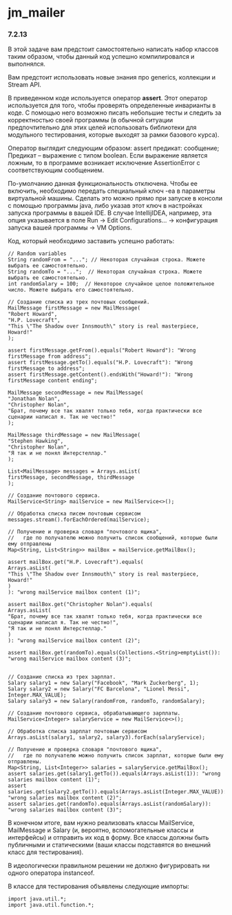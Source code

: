 # jm_mailer
### 7.2.13

В этой задаче вам предстоит самостоятельно написать набор классов таким образом, чтобы данный код успешно компилировался и выполнялся.

Вам предстоит использовать новые знания про generics, коллекции и Stream API.

В приведенном коде используется оператор **assert**. Этот оператор используется для того, чтобы проверять определенные инварианты в коде. С помощью него возможно писать небольшие тесты и следить за корректностью своей программы (в обычной ситуации предпочтительно для этих целей использовать библиотеки для модульного тестирования, которые выходят за рамки базового курса).

Оператор выглядит следующим образом:
assert предикат: сообщение;
Предикат – выражение с типом boolean. Если выражение является ложным, то в программе возникает исключение AssertionError с соответствующим сообщением.

По-умолчанию данная функциональность отключена. Чтобы ее включить, необходимо передать специальный ключ -ea в параметры виртуальной машины. Сделать это можно прямо при запуске в консоли с помощью программы java, либо указав этот ключ в настройках запуска программы в вашей IDE. В случае IntellijIDEA, например, эта опция указывается в поле Run -> Edit Configurations... -> конфигурация запуска вашей программы -> VM Options.

Код, который необходимо заставить успешно работать:

    // Random variables
    String randomFrom = "..."; // Некоторая случайная строка. Можете выбрать ее самостоятельно.
    String randomTo = "...";  // Некоторая случайная строка. Можете выбрать ее самостоятельно.
    int randomSalary = 100;  // Некоторое случайное целое положительное число. Можете выбрать его самостоятельно.

    // Создание списка из трех почтовых сообщений.
    MailMessage firstMessage = new MailMessage(
    "Robert Howard",
    "H.P. Lovecraft",
    "This \"The Shadow over Innsmouth\" story is real masterpiece, Howard!"
    );

    assert firstMessage.getFrom().equals("Robert Howard"): "Wrong firstMessage from address";
    assert firstMessage.getTo().equals("H.P. Lovecraft"): "Wrong firstMessage to address";
    assert firstMessage.getContent().endsWith("Howard!"): "Wrong firstMessage content ending";

    MailMessage secondMessage = new MailMessage(
    "Jonathan Nolan",
    "Christopher Nolan",
    "Брат, почему все так хвалят только тебя, когда практически все сценарии написал я. Так не честно!"
    );

    MailMessage thirdMessage = new MailMessage(
    "Stephen Hawking",
    "Christopher Nolan",
    "Я так и не понял Интерстеллар."
    );

    List<MailMessage> messages = Arrays.asList(
    firstMessage, secondMessage, thirdMessage
    );

    // Создание почтового сервиса.
    MailService<String> mailService = new MailService<>();

    // Обработка списка писем почтовым сервисом
    messages.stream().forEachOrdered(mailService);

    // Получение и проверка словаря "почтового ящика",
    //   где по получателю можно получить список сообщений, которые были ему отправлены
    Map<String, List<String>> mailBox = mailService.getMailBox();

    assert mailBox.get("H.P. Lovecraft").equals(
    Arrays.asList(
    "This \"The Shadow over Innsmouth\" story is real masterpiece, Howard!"
    )
    ): "wrong mailService mailbox content (1)";

    assert mailBox.get("Christopher Nolan").equals(
    Arrays.asList(
    "Брат, почему все так хвалят только тебя, когда практически все сценарии написал я. Так не честно!",
    "Я так и не понял Интерстеллар."
    )
    ): "wrong mailService mailbox content (2)";

    assert mailBox.get(randomTo).equals(Collections.<String>emptyList()): "wrong mailService mailbox content (3)";


    // Создание списка из трех зарплат.
    Salary salary1 = new Salary("Facebook", "Mark Zuckerberg", 1);
    Salary salary2 = new Salary("FC Barcelona", "Lionel Messi", Integer.MAX_VALUE);
    Salary salary3 = new Salary(randomFrom, randomTo, randomSalary);

    // Создание почтового сервиса, обрабатывающего зарплаты.
    MailService<Integer> salaryService = new MailService<>();

    // Обработка списка зарплат почтовым сервисом
    Arrays.asList(salary1, salary2, salary3).forEach(salaryService);

    // Получение и проверка словаря "почтового ящика",
    //   где по получателю можно получить список зарплат, которые были ему отправлены.
    Map<String, List<Integer>> salaries = salaryService.getMailBox();
    assert salaries.get(salary1.getTo()).equals(Arrays.asList(1)): "wrong salaries mailbox content (1)";
    assert salaries.get(salary2.getTo()).equals(Arrays.asList(Integer.MAX_VALUE)): "wrong salaries mailbox content (2)";
    assert salaries.get(randomTo).equals(Arrays.asList(randomSalary)): "wrong salaries mailbox content (3)";
В конечном итоге, вам нужно реализовать классы MailService, MailMessage и Salary (и, вероятно, вспомогательные классы и интерфейсы) и отправить их код в форму. Все классы должны быть публичными и статическими (ваши классы подставятся во внешний класс для тестирования).

В идеологически правильном решении не должно фигурировать ни одного оператора instanceof.

В классе для тестирования объявлены следующие импорты:

    import java.util.*;
    import java.util.function.*;